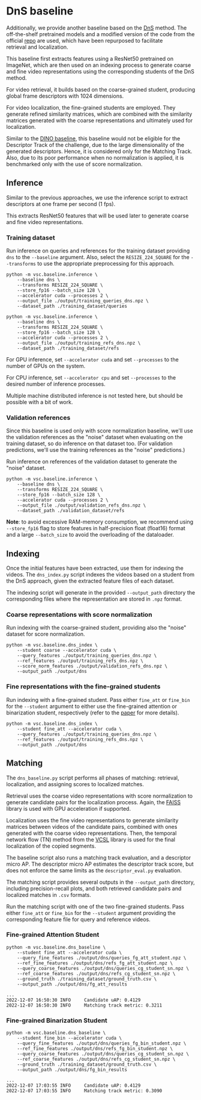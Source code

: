 # DnS baseline

Additionally, we provide another baseline based on the [DnS](https://arxiv.org/abs/2106.13266) method.
The off-the-shelf pretrained models and a modified version of the code from the official
[repo](https://github.com/mever-team/distill-and-select) are used, which have been repurposed to facilitate  
retrieval and localization.

This baseline first extracts features using a ResNet50 pretrained on ImageNet, which are then used on an indexing
process to generate coarse and fine video representations using the corresponding students of the DnS method.

For video retrieval, it builds based on the coarse-grained student, producing global frame descriptors 
with 1024 dimensions.

For video localization, the fine-grained students are employed. They generate refined similarity matrices, 
which are combined with the similarity matrices generated with the coarse representations and ultimately
used for localization.

Similar to the [DINO baseline](baseline_dino.md), this baseline would not be eligible for the Descriptor Track of the challenge,
due to the large dimensionality of the generated descriptors. Hence, it is considered only for the Matching Track. 
Also, due to its poor performance when no normalization is applied, it is benchmarked only with the use
of score normalization.


## Inference

Similar to the previous approaches, we use the inference script to extract descriptors at one frame per
second (1 fps).

This extracts ResNet50 features that will be used later to generate coarse and fine video representations.

### Training dataset

Run inference on queries and references for the training dataset providing `dns` to the `--baseline` argument.
Also, select the `RESIZE_224_SQUARE` for the `--transforms` to use the appropriate preprocessing for this approach. 

```
python -m vsc.baseline.inference \
    --baseline dns \
    --transforms RESIZE_224_SQUARE \
    --store_fp16 --batch_size 128 \
    --accelerator cuda --processes 2 \
    --output_file ./output/training_queries_dns.npz \
    --dataset_path ./training_dataset/queries 
```

```
python -m vsc.baseline.inference \
    --baseline dns \
    --transforms RESIZE_224_SQUARE \
    --store_fp16 --batch_size 128 \
    --accelerator cuda --processes 2 \
    --output_file ./output/training_refs_dns.npz \
    --dataset_path ./training_dataset/refs
```
For GPU inference, set `--accelerator cuda` and set `--processes` to
the number of GPUs on the system.

For CPU inference, set `--accelerator cpu` and set `--processes` to
the desired number of inference processes.

Multiple machine distributed inference is not tested here,
but should be possible with a bit of work.

### Validation references
Since this baseline is used only with score normalization baseline, we'll use the
validation references as the "noise" dataset when evaluating on the
training dataset, so do inference on that dataset too.
(For validation predictions, we'll use the training references as the
"noise" predictions.)

Run inference on references of the validation dataset to generate the "noise" dataset.

```
python -m vsc.baseline.inference \
    --baseline dns \
    --transforms RESIZE_224_SQUARE \
    --store_fp16 --batch_size 128 \
    --accelerator cuda --processes 2 \
    --output_file ./output/validation_refs_dns.npz \
    --dataset_path ./validation_dataset/refs
```

**Note**: to avoid excessive RAM-memory consumption, we recommend using `--store_fp16` flag to store features
in half-precision float (float16) format and a large `--batch_size` to avoid the overloading of the dataloader.

## Indexing

Once the initial features have been extracted, use them for indexing the videos. The `dns_index.py` script
indexes the videos based on a student from the DnS approach, given the extracted feature files of each dataset.

The indexing script will generate in the provided `--output_path` directory the corresponding files 
where the representation are stored in `.npz` format.

### Coarse representations with score normalization

Run indexing with the coarse-grained student, providing also the "noise" dataset for score normalization.

```
python -m vsc.baseline.dns_index \
    --student coarse --accelerator cuda \
    --query_features ./output/training_queries_dns.npz \
    --ref_features ./output/training_refs_dns.npz \
    --score_norm_features ./output/validation_refs_dns.npz \
    --output_path ./output/dns
```

### Fine representations with the fine-grained students

Run indexing with a fine-grained student. Pass either `fine_att` or `fine_bin` for the `--student` argument
to either use the fine-grained attention or binarization student, respectively
(refer to the [paper](https://arxiv.org/abs/2106.13266) for more details). 

```
python -m vsc.baseline.dns_index \
    --student fine_att --accelerator cuda \
    --query_features ./output/training_queries_dns.npz \
    --ref_features ./output/training_refs_dns.npz \
    --output_path ./output/dns
```

## Matching

The `dns_baseline.py` script performs all phases of matching: retrieval, localization, 
and assigning scores to localized matches.

Retrieval uses the coarse video representations with score normalization to generate candidate pairs 
for the localization process. Again, the [FAISS](https://github.com/facebookresearch/faiss) library 
is used with GPU acceleration if supported.

Localization uses the fine video representations to generate similarity matrices between videos of the candidate pairs,
combined with ones generated with the coarse video representations.
Then, the temporal network flow (TN) method from the [VCSL](https://github.com/alipay/VCSL) library is used for
the final localization of the copied segments.

The baseline script also runs a matching track evaluation, and a descriptor micro AP.
The descriptor micro AP estimates the descriptor track score, but
does not enforce the same limits as the `descriptor_eval.py` evaluation.

The matching script provides several outputs in the `--output_path`
directory, including precision-recall plots, and both retrieved candidate pairs
and localized matches in `.csv` formats.

Run the matching script with one of the two fine-grained students. Pass either `fine_att` or `fine_bin` for 
the `--student` argument providing the corresponding feature file for query and reference videos. 

### Fine-grained Attention Student

```
python -m vsc.baseline.dns_baseline \
    --student fine_att --accelerator cuda \
    --query_fine_features ./output/dns/queries_fg_att_student.npz \
    --ref_fine_features ./output/dns/refs_fg_att_student.npz \
    --query_coarse_features ./output/dns/queries_cg_student_sn.npz \
    --ref_coarse_features ./output/dns/refs_cg_student_sn.npz \
    --ground_truth ./training_dataset/ground_truth.csv \
    --output_path ./output/dns/fg_att_results

...
2022-12-07 16:50:30 INFO     Candidate uAP: 0.4129
2022-12-07 16:50:30 INFO     Matching track metric: 0.3211
```

### Fine-grained Binarization Student

```
python -m vsc.baseline.dns_baseline \
    --student fine_bin --accelerator cuda \
    --query_fine_features ./output/dns/queries_fg_bin_student.npz \
    --ref_fine_features ./output/dns/refs_fg_bin_student.npz \
    --query_coarse_features ./output/dns/queries_cg_student_sn.npz \
    --ref_coarse_features ./output/dns/refs_cg_student_sn.npz \
    --ground_truth ./training_dataset/ground_truth.csv \
    --output_path ./output/dns/fg_bin_results
    
...
2022-12-07 17:03:55 INFO     Candidate uAP: 0.4129
2022-12-07 17:03:55 INFO     Matching track metric: 0.3090
```

